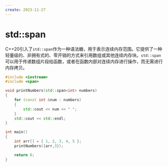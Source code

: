 ```yaml
---
create: 2023-11-27
---
```

# std::span

​	C++20引入了`std::span`作为一种语法糖，用于表示连续内存范围。它提供了一种轻量级的、非拥有式的、零开销的方式来引用数组或其他连续内存块。`std::span`可以用于传递数组片段给函数，或者在函数内部对连续内存进行操作，而无需进行内存拷贝。

```C++
#include <iostream>
#include <span>

void printNumbers(std::span<int> numbers) 
{
    for (const int &num : numbers) 
    {
        std::cout << num << " ";
    }
    std::cout << std::endl;
}

int main() 
{
    int arr[] = { 1, 2, 3, 4, 5 };
    printNumbers({arr,3});

    return 0;
}
```

